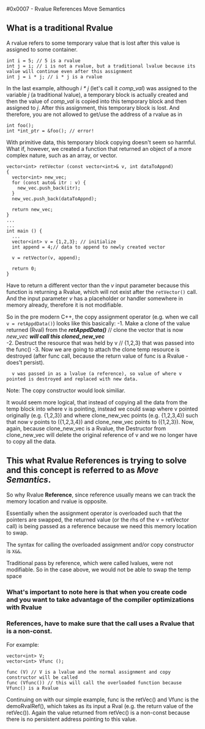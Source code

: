 #0x0007 - Rvalue References Move Semantics

## What is a traditional Rvalue
A rvalue refers to some temporary value that is lost after this value is assigned to some container. 

```
int i = 5; // 5 is a rvalue
int j = i; // i is not a rvalue, but a traditional lvalue because its value will continue even after this assignment
int j = i * j; // i * j is a rvalue
```

In the last example, although *i * j* (let's call it _comp_val_) was assigned to the variable *j* (a traditional lvalue), a temporary block is actually created and then the value of _comp_val_ is copied into this temporary block and then assigned to *j*.  After this assignment, this temporary block is lost.  And therefore, you are not allowed to get/use the address of a rvalue as in  
  ```
  int foo();
  int *int_ptr = &foo(); // error!
  ```

With primitive data, this temporary block copying doesn't seem so harmful.  What if, however, we created a function that returned an object of a more complex nature, such as an array, or vector.

```
vector<int> retVector (const vector<int>& v, int dataToAppnd)
{
  vector<int> new_vec;
  for (const auto& itr : v) {
    new_vec.push_back(itr);
  }
  new_vec.push_back(dataToAppnd);
  
  return new_vec;
}
...
...
int main () {
  ...
  vector<int> v = {1,2,3}; // initialize
  int append = 4;// data to append to newly created vector
  
  v = retVector(v, append);
  
  return 0;
}
```

Have to return a different vector than the _v_ input parameter because this function is returning a Rvalue, which will not exist after the ``` retVector() ``` call.  And the input parameter _v_ has a placeholder or handler somewhere in memory already, therefore it is not modifiable.

So in the pre modern C++, the copy assignment operator (e.g. when we call ``` v = retAppdData() ```) looks like this basically:
  -1. Make a clone of the value returned (Rval) from the ***retAppdData()*** // clone the vector that is now _new_vec_ 
      ***_will call this cloned_new_vec_***  
  -2. Destruct the resource that was held by v // {1,2,3} that was passed into the func() 
  -3. Now we are going to attach the clone temp resource is destroyed (after func call, because the return value of func is a Rvalue -       does't persist).
      
      v was passed in as a lvalue (a reference), so value of where v pointed is destroyed and replaced with new data.
     
Note: The copy constructor would look similiar.

It would seem more logical, that instead of copying all the data from the temp block into where v is pointing, instead we could swap where v pointed originally (e.g. {1,2,3}) and where clone_new_vec points (e.g. {1,2,3,4}) such that now v points to ({1,2,3,4}) and clone_new_vec points to ({1,2,3}).  Now, again, because clone_new_vec is a Rvalue, the Destructor from clone_new_vec will delete the original reference of v and we no longer have to copy all the data.

## This what Rvalue References is trying to solve and this concept is referred to as ***Move Semantics***.
So why Rvalue **Reference**, since reference usually means we can track the memory location and rvalue is opposite.

Essentially when the assignment operator is overloaded such that the pointers are swapped, the returned value (or the rhs of the
  v = retVector call) is being passed as a reference because we need this memory location to swap.
  
 The syntax for calling the overloaded assignment and/or copy constructor is ```X&&```.  
  
Traditional pass by reference, which were called lvalues, were not modifiable.  So in the case above, we would not be able to swap the temp space

### What's important to note here is that when you create code and you want to take advantage of the compiler optimizations with Rvalue 
### References, have to make sure that the call uses a Rvalue that is a non-const.

For example:
```
vector<int> V;
vector<int> Vfunc ();

func (V) // V is a lvalue and the normal assignment and copy constructor will be called
func (Vfunc()) // this will call the overloaded function because Vfunc() is a Rvalue
```
Continuing on with our simple example, func is the retVec() and Vfunc is the demoRvalRef(), which takes as its input a Rval (e.g. the return value of the retVec()).  Again the value returned from retVec() is a non-const because there is no persistent address pointing to this value.
